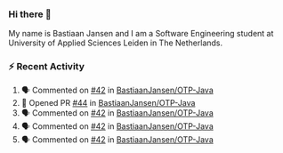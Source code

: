 ### Hi there 👋

My name is Bastiaan Jansen and I am a Software Engineering student at University of Applied Sciences Leiden in The Netherlands. 

### ⚡ Recent Activity
<!--START_SECTION:activity-->
1. 🗣 Commented on [#42](https://github.com/BastiaanJansen/OTP-Java/issues/42) in [BastiaanJansen/OTP-Java](https://github.com/BastiaanJansen/OTP-Java)
2. 💪 Opened PR [#44](https://github.com/BastiaanJansen/OTP-Java/pull/44) in [BastiaanJansen/OTP-Java](https://github.com/BastiaanJansen/OTP-Java)
3. 🗣 Commented on [#42](https://github.com/BastiaanJansen/OTP-Java/issues/42) in [BastiaanJansen/OTP-Java](https://github.com/BastiaanJansen/OTP-Java)
4. 🗣 Commented on [#42](https://github.com/BastiaanJansen/OTP-Java/issues/42) in [BastiaanJansen/OTP-Java](https://github.com/BastiaanJansen/OTP-Java)
5. 🗣 Commented on [#42](https://github.com/BastiaanJansen/OTP-Java/issues/42) in [BastiaanJansen/OTP-Java](https://github.com/BastiaanJansen/OTP-Java)
<!--END_SECTION:activity-->

<!--
**BastiaanJansen/BastiaanJansen** is a ✨ _special_ ✨ repository because its `README.md` (this file) appears on your GitHub profile.

Here are some ideas to get you started:

- 🔭 I’m currently working on ...
- 🌱 I’m currently learning ...
- 👯 I’m looking to collaborate on ...
- 🤔 I’m looking for help with ...
- 💬 Ask me about ...
- 📫 How to reach me: ...
- 😄 Pronouns: ...
- ⚡ Fun fact: ...
-->

